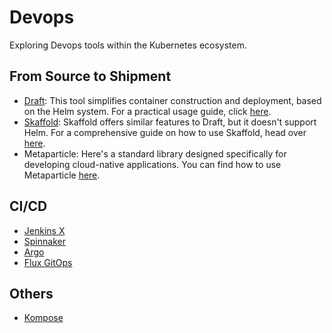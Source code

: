 # Devops

Exploring Devops tools within the Kubernetes ecosystem.

## From Source to Shipment

* [Draft](draft.md): This tool simplifies container construction and deployment, based on the Helm system. For a practical usage guide, click [here](draft.md).
* [Skaffold](skaffold.md): Skaffold offers similar features to Draft, but it doesn't support Helm. For a comprehensive guide on how to use Skaffold, head over [here](skaffold.md).
* Metaparticle: Here's a standard library designed specifically for developing cloud-native applications. You can find how to use Metaparticle [here](https://metaparticle.io).

## CI/CD

* [Jenkins X](jenkinsx.md)
* [Spinnaker](spinnaker.md)
* [Argo](argo.md)
* [Flux GitOps](flux.md)

## Others

* [Kompose](kompose.md)
